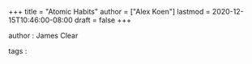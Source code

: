 +++
title = "Atomic Habits"
author = ["Alex Koen"]
lastmod = 2020-12-15T10:46:00-08:00
draft = false
+++

author
: James Clear

tags
:
